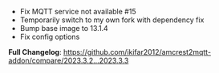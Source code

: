 - Fix MQTT service not available #15
- Temporarily switch to my own fork with dependency fix
- Bump base image to 13.1.4
- Fix config options

**Full Changelog**: https://github.com/ikifar2012/amcrest2mqtt-addon/compare/2023.3.2...2023.3.3
